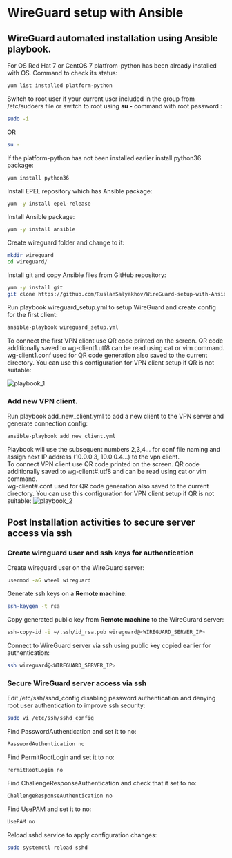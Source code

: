 # WireGuard setup with Ansible

## WireGuard automated installation using Ansible playbook. ##

For OS Red Hat 7 or CentOS 7 platfrom-python has been already installed with OS. Command to check its status:
```bash
yum list installed platform-python
```
Switch to root user if your current user included in the group from /etc/sudoers file or switch to root using **su -** command with root password : 
```bash
sudo -i
```
OR
```bash
su -
```
If the platform-python has not been installed earlier install python36 package:
```bash
yum install python36    
```
Install EPEL repository which has Ansible package:
```bash
yum -y install epel-release
```
Install Ansible package:
```bash
yum -y install ansible
```
Create wireguard folder and change to it:
```bash
mkdir wireguard
cd wireguard/
```
Install git and copy Ansible files from GitHub repository:
```bash
yum -y install git
git clone https://github.com/RuslanSalyakhov/WireGuard-setup-with-Ansible.git ~/wireguard
```
Run playbook wireguard_setup.yml to setup WireGuard and create config for the first client:
```bash
ansible-playbook wireguard_setup.yml
```
To connect the first VPN client use QR code printed on the screen. QR code additionally saved to wg-client1.utf8 can be read using cat or vim command.  
wg-client1.conf used for QR code generation also saved to the current directory. You can use this configuration for VPN client setup if QR is not suitable:

![playbook_1](https://github.com/RuslanSalyakhov/WireGuard-setup-with-Ansible/assets/45723128/caf01cc3-5e18-4308-b839-73f26db70bc8)

### Add new VPN client. ###
Run playbook add_new_client.yml to add a new client to the VPN server and generate connection config:
```bash
ansible-playbook add_new_client.yml
```
Playbook will use the subsequent numbers 2,3,4... for conf file naming and assign next IP address (10.0.0.3, 10.0.0.4...) to the vpn client.<br />To connect VPN client use QR code printed on the screen. QR code additionally saved to wg-client#.utf8 and can be read using cat or vim command.  
wg-client#.conf used for QR code generation also saved to the current directory. You can use this configuration for VPN client setup if QR is not suitable:
![playbook_2](https://github.com/RuslanSalyakhov/WireGuard-setup-with-Ansible/assets/45723128/b3a3b376-beab-41c8-9680-daa6ef642229)

## Post Installation activities to secure server access via ssh  ##
### Create wireguard user and ssh keys for authentication  ###
Create wireguard user on the WireGuard server:
```bash
usermod -aG wheel wireguard
```
Generate ssh keys on a **Remote machine**:
```bash
ssh-keygen -t rsa
```
Copy generated public key from **Remote machine** to the WireGurard server:
```bash
ssh-copy-id -i ~/.ssh/id_rsa.pub wireguard@<WIREGUARD_SERVER_IP>
```
Connect to WireGuard server via ssh using public key copied earlier for authentication:
```bash
ssh wireguard@<WIREGUARD_SERVER_IP>
```
### Secure WireGuard server access via ssh   ###
Edit /etc/ssh/sshd_config disabling password authentication and denying root user authentication to improve ssh security:
```bash
sudo vi /etc/ssh/sshd_config
```
Find PasswordAuthentication and set it to no:
```bash
PasswordAuthentication no
```
Find PermitRootLogin and set it to no:
```bash
PermitRootLogin no
```
Find ChallengeResponseAuthentication and check that it set to no:
```bash
ChallengeResponseAuthentication no
```
Find UsePAM and set it to no:
```bash
UsePAM no
```
Reload sshd service to apply configuration changes:
```bash
sudo systemctl reload sshd
```
